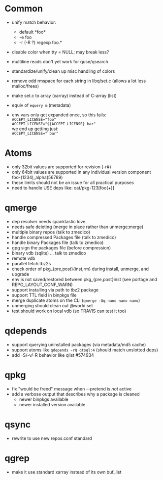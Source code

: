 # Common

- unify match behavior:
	- default \*foo\*
	- -e foo
	- -r (-R ?) regexp foo.\*

- disable color when tty = NULL; may break less?

- multiline reads don't yet work for quse/qsearch

- standardize/unify/clean up misc handling of colors

- remove odd rmspace for each string in libq/set.c (allows a lot less
  malloc/frees)

- make set.c to array (xarray) instead of C-array (list)

- equiv of `equery m` (metadata)

- env vars only get expanded once, so this fails:<br>
  `ACCEPT_LICENSE="foo"`<br>
  `ACCEPT_LICENSE="${ACCEPT_LICENSE} bar"`<br>
  we end up getting just:<br>
  `ACCEPT_LICENSE=" bar"`

# Atoms

- only 32bit values are supported for revision (-r#)
- only 64bit values are supported in any individual version component
  foo-(1234)\_alpha(56789)
- these limits should not be an issue for all practical purposes
- need to handle USE deps like: cat/pkg-123[foo(+)]

# qmerge

- dep resolver needs spanktastic love.
- needs safe deleting (merge in place rather than unmerge;merge)
- multiple binary repos (talk to zmedico)
- handle compressed Packages file (talk to zmedico)
- handle binary Packages file (talk to zmedico)
- gpg sign the packages file (before compression)
- binary vdb (sqlite) ... talk to zmedico
- remote vdb
- parallel fetch tbz2s
- check order of pkg\_{pre,post}{inst,rm} during install, unmerge, and upgrade
- env is not saved/restored between pkg\_{pre,post}inst (see portage and REPO\_LAYOUT\_CONF\_WARN)
- support installing via path to tbz2 package
- support TTL field in binpkgs file
- merge duplicate atoms on the CLI (`qmerge -Uq nano nano nano`)
- unmerging should clean out @world set
- test should work on local vdb (so TRAVIS can test it too)

# qdepends

- support querying uninstalled packages (via metadata/md5 cache)
- support atoms like `qdepends -rQ qtsql:4` (should match unslotted deps)
- add -S/-v/-R behavior like qlist #574934

# qpkg

- fix "would be freed" message when --pretend is *not* active
- add a verbose output that describes why a package is cleaned
	- newer binpkgs available
	- newer installed version available

# qsync

- rewrite to use new repos.conf standard

# qgrep

- make it use standard xarray instead of its own buf\_list
